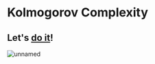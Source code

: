 # Kolmogorov Complexity

## Let's [do it](http://gsc.mit.edu/bands/)!


![unnamed](https://cloud.githubusercontent.com/assets/2357755/22844229/177f4ffa-efab-11e6-9c27-e461bbba05d7.jpg)
